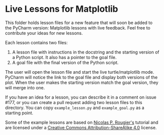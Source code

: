 # Live Lessons for Matplotlib #

This folder holds lesson files for a new feature that will soon be added to the
PyCharm version: Matplotlib lessons with live feedback. Feel free to contribute
your ideas for new lessons.

Each lesson contains two files:

1. A lesson file with instructions in the docstring and the starting version of
    a Python script. It also has a pointer to the goal file.
2. A goal file with the final version of the Python script.

The user will open the lesson file and start the live turtle/matplotlib mode.
PyCharm will notice the link to the goal file and display both versions of the
plot. When the user makes the starting version match the goal version, they
will merge into one.

If you have an idea for a lesson, you can describe it in a comment on issue #177,
or you can create a pull request adding two lesson files to this directory.
You can copy `example_lesson.py` and `example_goal.py` as a starting point.

Some of the example lessons are based on [Nicolas P. Rougier's] tutorial and
are licensed under a [Creative Commons Attribution-ShareAlike 4.0] license.

[Nicolas P. Rougier's]: https://github.com/rougier/matplotlib-tutorial
[Creative Commons Attribution-ShareAlike 4.0]: http://creativecommons.org/licenses/by-sa/4.0